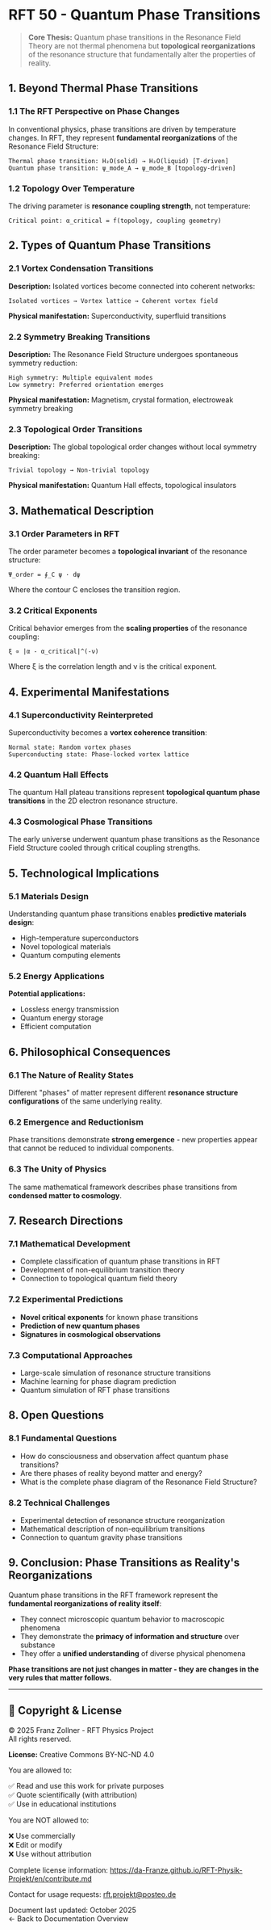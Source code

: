 # RFT 50 - Quantum Phase Transitions

> **Core Thesis:** Quantum phase transitions in the Resonance Field Theory are not thermal phenomena but **topological reorganizations** of the resonance structure that fundamentally alter the properties of reality.

## 1. Beyond Thermal Phase Transitions

### 1.1 The RFT Perspective on Phase Changes

In conventional physics, phase transitions are driven by temperature changes. In RFT, they represent **fundamental reorganizations** of the Resonance Field Structure:

```
Thermal phase transition: H₂O(solid) → H₂O(liquid) [T-driven]
Quantum phase transition: ψ_mode_A → ψ_mode_B [topology-driven]
```

### 1.2 Topology Over Temperature

The driving parameter is **resonance coupling strength**, not temperature:

```
Critical point: α_critical = f(topology, coupling geometry)
```

## 2. Types of Quantum Phase Transitions

### 2.1 Vortex Condensation Transitions

**Description:** Isolated vortices become connected into coherent networks:

```
Isolated vortices → Vortex lattice → Coherent vortex field
```

**Physical manifestation:** Superconductivity, superfluid transitions

### 2.2 Symmetry Breaking Transitions

**Description:** The Resonance Field Structure undergoes spontaneous symmetry reduction:

```
High symmetry: Multiple equivalent modes
Low symmetry: Preferred orientation emerges
```

**Physical manifestation:** Magnetism, crystal formation, electroweak symmetry breaking

### 2.3 Topological Order Transitions

**Description:** The global topological order changes without local symmetry breaking:

```
Trivial topology → Non-trivial topology
```

**Physical manifestation:** Quantum Hall effects, topological insulators

## 3. Mathematical Description

### 3.1 Order Parameters in RFT

The order parameter becomes a **topological invariant** of the resonance structure:

```
Ψ_order = ∮_C ψ · dψ
```

Where the contour C encloses the transition region.

### 3.2 Critical Exponents

Critical behavior emerges from the **scaling properties** of the resonance coupling:

```
ξ ∝ |α - α_critical|^(-ν)
```

Where ξ is the correlation length and ν is the critical exponent.

## 4. Experimental Manifestations

### 4.1 Superconductivity Reinterpreted

Superconductivity becomes a **vortex coherence transition**:

```
Normal state: Random vortex phases
Superconducting state: Phase-locked vortex lattice
```

### 4.2 Quantum Hall Effects

The quantum Hall plateau transitions represent **topological quantum phase transitions** in the 2D electron resonance structure.

### 4.3 Cosmological Phase Transitions

The early universe underwent quantum phase transitions as the Resonance Field Structure cooled through critical coupling strengths.

## 5. Technological Implications

### 5.1 Materials Design

Understanding quantum phase transitions enables **predictive materials design**:

- High-temperature superconductors
- Novel topological materials
- Quantum computing elements

### 5.2 Energy Applications

**Potential applications:**
- Lossless energy transmission
- Quantum energy storage
- Efficient computation

## 6. Philosophical Consequences

### 6.1 The Nature of Reality States

Different "phases" of matter represent different **resonance structure configurations** of the same underlying reality.

### 6.2 Emergence and Reductionism

Phase transitions demonstrate **strong emergence** - new properties appear that cannot be reduced to individual components.

### 6.3 The Unity of Physics

The same mathematical framework describes phase transitions from **condensed matter to cosmology**.

## 7. Research Directions

### 7.1 Mathematical Development

- Complete classification of quantum phase transitions in RFT
- Development of non-equilibrium transition theory
- Connection to topological quantum field theory

### 7.2 Experimental Predictions

- **Novel critical exponents** for known phase transitions
- **Prediction of new quantum phases**
- **Signatures in cosmological observations**

### 7.3 Computational Approaches

- Large-scale simulation of resonance structure transitions
- Machine learning for phase diagram prediction
- Quantum simulation of RFT phase transitions

## 8. Open Questions

### 8.1 Fundamental Questions

- How do consciousness and observation affect quantum phase transitions?
- Are there phases of reality beyond matter and energy?
- What is the complete phase diagram of the Resonance Field Structure?

### 8.2 Technical Challenges

- Experimental detection of resonance structure reorganization
- Mathematical description of non-equilibrium transitions
- Connection to quantum gravity phase transitions

## 9. Conclusion: Phase Transitions as Reality's Reorganizations

Quantum phase transitions in the RFT framework represent the **fundamental reorganizations of reality itself**:

- They connect microscopic quantum behavior to macroscopic phenomena
- They demonstrate the **primacy of information and structure** over substance
- They offer a **unified understanding** of diverse physical phenomena

**Phase transitions are not just changes in matter - they are changes in the very rules that matter follows.**

---

## 📜 Copyright & License

© 2025 Franz Zollner - RFT Physics Project  
All rights reserved.

**License:** Creative Commons BY-NC-ND 4.0

You are allowed to:

✅ Read and use this work for private purposes  
✅ Quote scientifically (with attribution)  
✅ Use in educational institutions

You are NOT allowed to:

❌ Use commercially  
❌ Edit or modify  
❌ Use without attribution

Complete license information: https://da-Franze.github.io/RFT-Physik-Projekt/en/contribute.md

Contact for usage requests: rft.projekt@posteo.de

Document last updated: October 2025  
← Back to Documentation Overview
